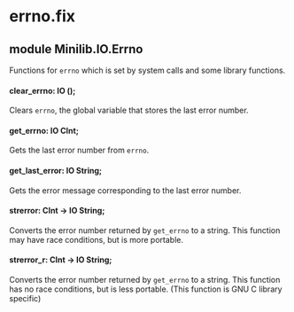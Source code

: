 # errno.fix

## module Minilib.IO.Errno

Functions for `errno` which is set by system calls and some library functions.

#### clear_errno: IO ();

Clears `errno`, the global variable that stores the last error number.

#### get_errno: IO CInt;

Gets the last error number from `errno`.

#### get_last_error: IO String;

Gets the error message corresponding to the last error number.

#### strerror: CInt -> IO String;

Converts the error number returned by `get_errno` to a string.
This function may have race conditions, but is more portable.

#### strerror_r: CInt -> IO String;

Converts the error number returned by `get_errno` to a string.
This function has no race conditions, but is less portable.  (This function is GNU C library specific)

